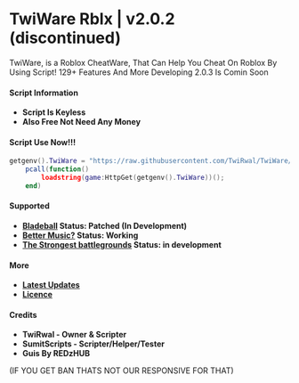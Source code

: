 # TwiWare Rblx | v2.0.2 (discontinued)
TwiWare, is a Roblox CheatWare, That Can Help You Cheat On Roblox By Using Script! 129+ Features And More
Developing 2.0.3 Is Comin Soon

#### **Script Information**
- **Script Is Keyless**
- **Also Free Not Need Any Money**

#### Script Use Now!!!
```lua
getgenv().TwiWare = "https://raw.githubusercontent.com/TwiRwal/TwiWare/main/Loader.lua";
    pcall(function()
        loadstring(game:HttpGet(getgenv().TwiWare))();
    end)
```
#### Supported
- **[Bladeball](https://www.roblox.com/games/13772394625/UPD-Blade-Ball) Status: Patched (In Development)**
- **[Better Music?](https://www.roblox.com/games/18999776880/Better-Music) Status: Working**
- **[The Strongest battlegrounds](https://www.roblox.com/games/10449761463/The-Strongest-Battlegrounds) Status: in development**

#### More
* **[Latest Updates](https://raw.githubusercontent.com/TwiWare/TwiWareExploits/main/Updates)**
* **[Licence](https://raw.githubusercontent.com/TwiWare/TwiWareExploits/main/LICENSE)**

#### Credits 
- **TwiRwal - Owner & Scripter**
- **SumitScripts - Scripter/Helper/Tester**
- **Guis By REDzHUB**

(IF YOU GET BAN THATS NOT OUR RESPONSIVE FOR THAT)

